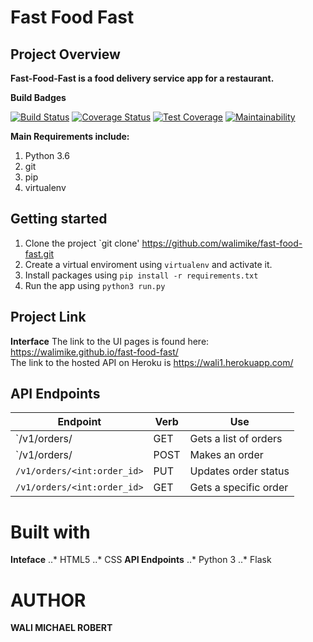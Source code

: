 # Fast Food Fast #
## Project Overview ##

**Fast-Food-Fast is a food delivery service app for a restaurant.**

**Build Badges** <br />

[![Build Status](https://travis-ci.org/walimike/fast-food-fast.svg?branch=apiendpoints)](https://travis-ci.org/walimike/fast-food-fast)                                              [![Coverage Status](https://coveralls.io/repos/github/walimike/fast-food-fast/badge.svg?branch=coveralls_test)](https://coveralls.io/github/walimike/fast-food-fast?branch=coveralls_test)                                           [![Test Coverage](https://api.codeclimate.com/v1/badges/a99a88d28ad37a79dbf6/test_coverage)](https://codeclimate.com/github/codeclimate/codeclimate/test_coverage)                                          [![Maintainability](https://api.codeclimate.com/v1/badges/3b171fe6c2f140190b29/maintainability)](https://codeclimate.com/github/walimike/fast-food-fast/maintainability)       

**Main Requirements include:**
1. Python 3.6
2. git
3. pip
4. virtualenv

## Getting started ##
1. Clone the project
`git clone' https://github.com/walimike/fast-food-fast.git
2. Create a virtual enviroment using `virtualenv` and activate it.
3. Install packages using `pip install -r requirements.txt`
4. Run the app using `python3 run.py`
## Project Link ##

**Interface**
The link to the UI pages is found here: https://walimike.github.io/fast-food-fast/<br />
The link to the hosted API on Heroku is https://wali1.herokuapp.com/<br />
## API Endpoints ##
|Endpoint   | Verb | Use |
|-----------|------|-----|
|`/v1/orders/|GET|Gets a list of orders|
|`/v1/orders/|POST|Makes an order|
|`/v1/orders/<int:order_id>`|PUT|Updates order status|
|`/v1/orders/<int:order_id>`|GET|Gets a specific order|
# Built with #
**Inteface**
..* HTML5
..* CSS
**API Endpoints**
..* Python 3
..* Flask
# AUTHOR #
**WALI MICHAEL ROBERT**
